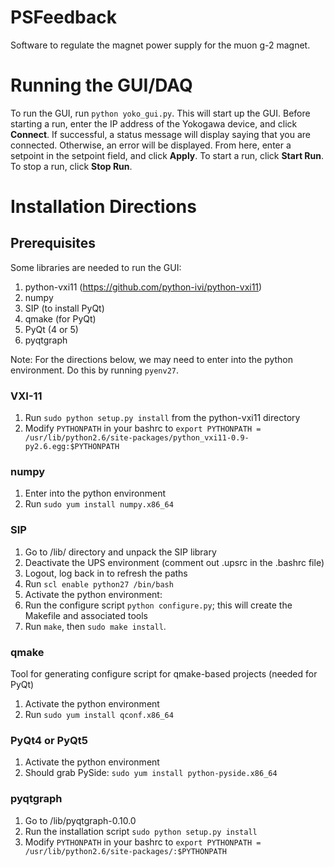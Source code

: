 # PSFeedback
Software to regulate the magnet power supply for the muon g-2 magnet.

# Running the GUI/DAQ

To run the GUI, run `python yoko_gui.py`.  This will start up the GUI.  Before starting a run, 
enter the IP address of the Yokogawa device, and click **Connect**.  If successful, 
a status message will display saying that you are connected.  Otherwise, an error will be displayed. 
From here, enter a setpoint in the setpoint field, and click **Apply**.  To start a run, 
click **Start Run**.  To stop a run, click **Stop Run**.    

# Installation Directions

## Prerequisites 

Some libraries are needed to run the GUI: 
1. python-vxi11 (https://github.com/python-ivi/python-vxi11) 
2. numpy
3. SIP (to install PyQt) 
4. qmake (for PyQt) 
5. PyQt (4 or 5)  
6. pyqtgraph

Note: For the directions below, we may need to enter into the python environment.  Do this by running `pyenv27`.  

### VXI-11

1. Run `sudo python setup.py install` from the python-vxi11 directory
2. Modify `PYTHONPATH` in your bashrc to `export PYTHONPATH = /usr/lib/python2.6/site-packages/python_vxi11-0.9-py2.6.egg:$PYTHONPATH` 

### numpy

1. Enter into the python environment  
2. Run `sudo yum install numpy.x86_64` 

### SIP 

1. Go to /lib/ directory and unpack the SIP library
2. Deactivate the UPS environment (comment out .upsrc in the .bashrc file)
3. Logout, log back in to refresh the paths
4. Run `scl enable python27 /bin/bash`
2. Activate the python environment: 
3. Run the configure script `python configure.py`; this will create the Makefile and associated tools
4. Run `make`, then `sudo make install`.   

### qmake 

Tool for generating configure script for qmake-based projects (needed for PyQt) 

1. Activate the python environment 
2. Run `sudo yum install qconf.x86_64` 

### PyQt4 or PyQt5  

1. Activate the python environment 
2. Should grab PySide: `sudo yum install python-pyside.x86_64`

### pyqtgraph

1. Go to /lib/pyqtgraph-0.10.0
2. Run the installation script `sudo python setup.py install` 
3. Modify `PYTHONPATH` in your bashrc to `export PYTHONPATH = /usr/lib/python2.6/site-packages/:$PYTHONPATH` 

